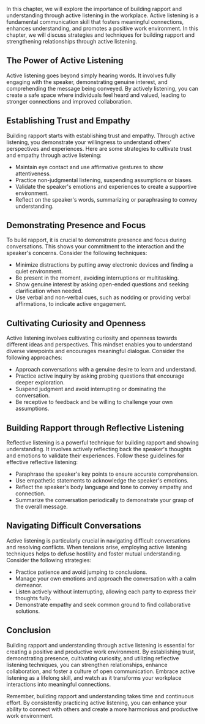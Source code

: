 
In this chapter, we will explore the importance of building rapport and understanding through active listening in the workplace. Active listening is a fundamental communication skill that fosters meaningful connections, enhances understanding, and promotes a positive work environment. In this chapter, we will discuss strategies and techniques for building rapport and strengthening relationships through active listening.

The Power of Active Listening
-----------------------------

Active listening goes beyond simply hearing words. It involves fully engaging with the speaker, demonstrating genuine interest, and comprehending the message being conveyed. By actively listening, you can create a safe space where individuals feel heard and valued, leading to stronger connections and improved collaboration.

Establishing Trust and Empathy
------------------------------

Building rapport starts with establishing trust and empathy. Through active listening, you demonstrate your willingness to understand others' perspectives and experiences. Here are some strategies to cultivate trust and empathy through active listening:

* Maintain eye contact and use affirmative gestures to show attentiveness.
* Practice non-judgmental listening, suspending assumptions or biases.
* Validate the speaker's emotions and experiences to create a supportive environment.
* Reflect on the speaker's words, summarizing or paraphrasing to convey understanding.

Demonstrating Presence and Focus
--------------------------------

To build rapport, it is crucial to demonstrate presence and focus during conversations. This shows your commitment to the interaction and the speaker's concerns. Consider the following techniques:

* Minimize distractions by putting away electronic devices and finding a quiet environment.
* Be present in the moment, avoiding interruptions or multitasking.
* Show genuine interest by asking open-ended questions and seeking clarification when needed.
* Use verbal and non-verbal cues, such as nodding or providing verbal affirmations, to indicate active engagement.

Cultivating Curiosity and Openness
----------------------------------

Active listening involves cultivating curiosity and openness towards different ideas and perspectives. This mindset enables you to understand diverse viewpoints and encourages meaningful dialogue. Consider the following approaches:

* Approach conversations with a genuine desire to learn and understand.
* Practice active inquiry by asking probing questions that encourage deeper exploration.
* Suspend judgment and avoid interrupting or dominating the conversation.
* Be receptive to feedback and be willing to challenge your own assumptions.

Building Rapport through Reflective Listening
---------------------------------------------

Reflective listening is a powerful technique for building rapport and showing understanding. It involves actively reflecting back the speaker's thoughts and emotions to validate their experiences. Follow these guidelines for effective reflective listening:

* Paraphrase the speaker's key points to ensure accurate comprehension.
* Use empathetic statements to acknowledge the speaker's emotions.
* Reflect the speaker's body language and tone to convey empathy and connection.
* Summarize the conversation periodically to demonstrate your grasp of the overall message.

Navigating Difficult Conversations
----------------------------------

Active listening is particularly crucial in navigating difficult conversations and resolving conflicts. When tensions arise, employing active listening techniques helps to defuse hostility and foster mutual understanding. Consider the following strategies:

* Practice patience and avoid jumping to conclusions.
* Manage your own emotions and approach the conversation with a calm demeanor.
* Listen actively without interrupting, allowing each party to express their thoughts fully.
* Demonstrate empathy and seek common ground to find collaborative solutions.

Conclusion
----------

Building rapport and understanding through active listening is essential for creating a positive and productive work environment. By establishing trust, demonstrating presence, cultivating curiosity, and utilizing reflective listening techniques, you can strengthen relationships, enhance collaboration, and foster a culture of open communication. Embrace active listening as a lifelong skill, and watch as it transforms your workplace interactions into meaningful connections.

Remember, building rapport and understanding takes time and continuous effort. By consistently practicing active listening, you can enhance your ability to connect with others and create a more harmonious and productive work environment.
